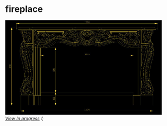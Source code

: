 # fireplace

![pic](https://github.com/fire888/fireplace/blob/master/maps/screenshot.jpg)  
[*View In progress*](http://js.otrisovano.ru/tests/180322fireplace/05/) :)
